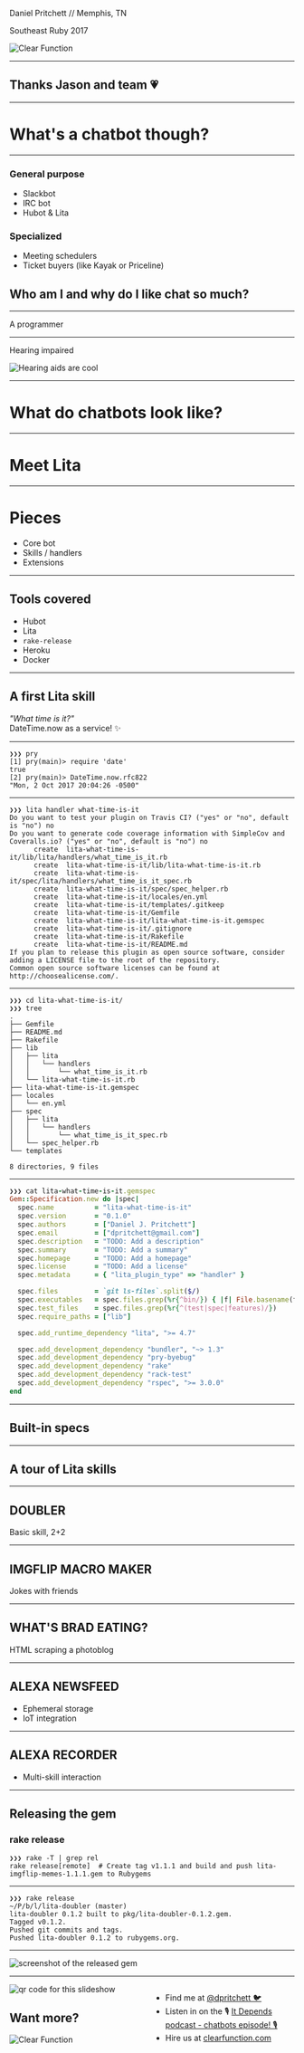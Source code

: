 Daniel Pritchett // Memphis, TN

Southeast Ruby 2017

![Clear Function](img/clear-function-logo-white.svg) <!-- .element: style="border: none; width: 300px; background-color: rgba(0,0,0,0); box-shadow: none; margin-left: 225px" -->

---

## Thanks Jason and team 💗 

---

# What's a chatbot though?

---

### General purpose
* Slackbot
* IRC bot
* Hubot & Lita

### Specialized
* Meeting schedulers
* Ticket buyers (like Kayak or Priceline)


## Who am I and why do I like chat so much?

----

A programmer

----

Hearing impaired

![Hearing aids are cool](img/hearing-aids-are-cool.jpg)

---

# What do chatbots look like?

---

# Meet Lita

----

# Pieces

- Core bot
- Skills / handlers
- Extensions

---

## Tools covered

* Hubot
* Lita
* `rake-release`
* Heroku
* Docker

---

## A first Lita skill

_"What time is it?"_<br/>
DateTime.now as a service! ✨

----

```
❯❯❯ pry
[1] pry(main)> require 'date'
true
[2] pry(main)> DateTime.now.rfc822
"Mon, 2 Oct 2017 20:04:26 -0500"
```

----

```
❯❯❯ lita handler what-time-is-it                                               
Do you want to test your plugin on Travis CI? ("yes" or "no", default is "no") no
Do you want to generate code coverage information with SimpleCov and Coveralls.io? ("yes" or "no", default is "no") no
      create  lita-what-time-is-it/lib/lita/handlers/what_time_is_it.rb
      create  lita-what-time-is-it/lib/lita-what-time-is-it.rb
      create  lita-what-time-is-it/spec/lita/handlers/what_time_is_it_spec.rb
      create  lita-what-time-is-it/spec/spec_helper.rb
      create  lita-what-time-is-it/locales/en.yml
      create  lita-what-time-is-it/templates/.gitkeep
      create  lita-what-time-is-it/Gemfile
      create  lita-what-time-is-it/lita-what-time-is-it.gemspec
      create  lita-what-time-is-it/.gitignore
      create  lita-what-time-is-it/Rakefile
      create  lita-what-time-is-it/README.md
If you plan to release this plugin as open source software, consider adding a LICENSE file to the root of the repository.
Common open source software licenses can be found at http://choosealicense.com/.
```

----

```
❯❯❯ cd lita-what-time-is-it/
❯❯❯ tree
.
├── Gemfile
├── README.md
├── Rakefile
├── lib
│   ├── lita
│   │   └── handlers
│   │       └── what_time_is_it.rb
│   └── lita-what-time-is-it.rb
├── lita-what-time-is-it.gemspec
├── locales
│   └── en.yml
├── spec
│   ├── lita
│   │   └── handlers
│   │       └── what_time_is_it_spec.rb
│   └── spec_helper.rb
└── templates

8 directories, 9 files
```

----

```rb
❯❯❯ cat lita-what-time-is-it.gemspec
Gem::Specification.new do |spec|
  spec.name          = "lita-what-time-is-it"
  spec.version       = "0.1.0"
  spec.authors       = ["Daniel J. Pritchett"]
  spec.email         = ["dpritchett@gmail.com"]
  spec.description   = "TODO: Add a description"
  spec.summary       = "TODO: Add a summary"
  spec.homepage      = "TODO: Add a homepage"
  spec.license       = "TODO: Add a license"
  spec.metadata      = { "lita_plugin_type" => "handler" }

  spec.files         = `git ls-files`.split($/)
  spec.executables   = spec.files.grep(%r{^bin/}) { |f| File.basename(f) }
  spec.test_files    = spec.files.grep(%r{^(test|spec|features)/})
  spec.require_paths = ["lib"]

  spec.add_runtime_dependency "lita", ">= 4.7"

  spec.add_development_dependency "bundler", "~> 1.3"
  spec.add_development_dependency "pry-byebug"
  spec.add_development_dependency "rake"
  spec.add_development_dependency "rack-test"
  spec.add_development_dependency "rspec", ">= 3.0.0"
end
```

----

## Built-in specs

---

## A tour of Lita skills

----

## DOUBLER
Basic skill, 2+2

----

## IMGFLIP MACRO MAKER
Jokes with friends

----

## WHAT'S BRAD EATING?
HTML scraping a photoblog

----

## ALEXA NEWSFEED
* Ephemeral storage
* IoT integration

----

## ALEXA RECORDER

* Multi-skill interaction

---

## Releasing the gem

### rake release

```
❯❯❯ rake -T | grep rel
rake release[remote]  # Create tag v1.1.1 and build and push lita-imgflip-memes-1.1.1.gem to Rubygems
```

----

```
❯❯❯ rake release                                                                                     ~/P/b/l/lita-doubler (master)
lita-doubler 0.1.2 built to pkg/lita-doubler-0.1.2.gem.
Tagged v0.1.2.
Pushed git commits and tags.
Pushed lita-doubler 0.1.2 to rubygems.org.
```

----

![screenshot of the released gem](img/rubygems-screenshot.png) <!-- .element: style="border: none; width: 600px; background-color: rgba(0,0,0,0); box-shadow: none; " -->

---


<div style="float: left; width: 40%">
  <img alt="qr code for this slideshow" src="https://goo.gl/gxgq51.qr"/>
  <h2>Want more?</h2>
</div>

<div style="float: right; width: 50%">
  <ul>
    <li>Find me at <a href="https://twitter.com/dpritchett">@dpritchett 🐦</a></li>
    <li>Listen in on the 🎙 <a href="http://podcast.clearfunction.com/96df4cd6">It Depends podcast - chatbots episode! 🎙</a></li>
    <li>Hire us at <a href="http://clearfunction.com">clearfunction.com</a></li>
  </ul>
</div>


![Clear Function](img/clear-function-logo-white.svg) <!-- .element: style="border: none; width: 300px; background-color: rgba(0,0,0,0); box-shadow: none; margin-left: 225px" -->

